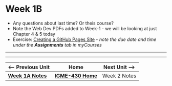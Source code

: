 # Week 1B

- Any questions about last time? Or theis course?
- Note the Web Dev PDFs added to Week-1 - we will be looking at just Chapter 4 & 5 today
- Exercise: [Creating a GitHub Pages Site](../exercises/github-pages-site.md) - *note the due date and time under the **Assignments** tab in myCourses*


---
---

| <-- Previous Unit | Home | Next Unit -->
| --- | --- | --- 
|  [**Week 1A Notes**](1A.md)  |  [**IGME-430 Home**](../) | Week 2 Notes
